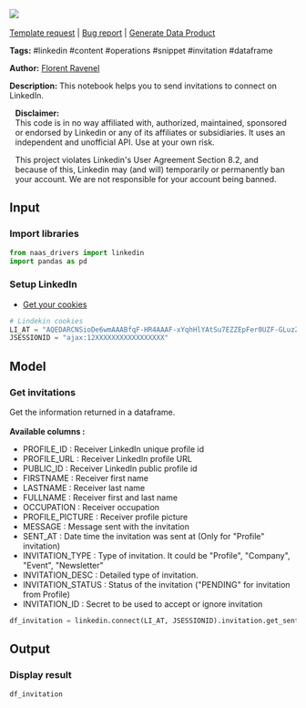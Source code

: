 <a href="https://app.naas.ai/user-redirect/naas/downloader?url=https://raw.githubusercontent.com/jupyter-naas/awesome-notebooks/master/LinkedIn/LinkedIn_Get_invitations_sent.ipynb" target="_parent"><img src="https://naasai-public.s3.eu-west-3.amazonaws.com/open_in_naas.svg"/></a><br><br><a href="https://github.com/jupyter-naas/awesome-notebooks/issues/new?assignees=&labels=&template=template-request.md&title=Tool+-+Action+of+the+notebook+">Template request</a> | <a href="https://github.com/jupyter-naas/awesome-notebooks/issues/new?assignees=&labels=bug&template=bug_report.md&title=LinkedIn+-+Get+invitations+sent:+Error+short+description">Bug report</a> | <a href="https://app.naas.ai/user-redirect/naas/downloader?url=https://raw.githubusercontent.com/jupyter-naas/awesome-notebooks/master/Naas/Naas_Start_data_product.ipynb" target="_parent">Generate Data Product</a>

**Tags:** #linkedin #content #operations #snippet #invitation #dataframe

**Author:** [Florent Ravenel](https://www.linkedin.com/in/ACoAABCNSioBW3YZHc2lBHVG0E_TXYWitQkmwog/)

**Description:** This notebook helps you to send invitations to connect on LinkedIn.


<div class="alert alert-info" role="info" style="margin: 10px">
<b>Disclaimer:</b><br>
This code is in no way affiliated with, authorized, maintained, sponsored or endorsed by Linkedin or any of its affiliates or subsidiaries. It uses an independent and unofficial API. Use at your own risk.

This project violates Linkedin's User Agreement Section 8.2, and because of this, Linkedin may (and will) temporarily or permanently ban your account. We are not responsible for your account being banned.
<br>
</div>

## Input

### Import libraries



```python
from naas_drivers import linkedin
import pandas as pd
```

### Setup LinkedIn

- [Get your cookies](/d20a8e7e508e42af8a5b52e33f3dba75)


```python
# Lindekin cookies
LI_AT = "AQEDARCNSioDe6wmAAABfqF-HR4AAAF-xYqhHlYAtSu7EZZEpFer0UZF-GLuz2DNSz4asOOyCRxPGFjenv37irMObYYgxxxxxxx"
JSESSIONID = "ajax:12XXXXXXXXXXXXXXXXX"
```

## Model

### Get invitations
Get the information returned in a dataframe.<br><br>
**Available columns :**
- PROFILE_ID : Receiver LinkedIn unique profile id
- PROFILE_URL : Receiver LinkedIn profile URL
- PUBLIC_ID : Receiver LinkedIn public profile id
- FIRSTNAME : Receiver first name
- LASTNAME : Receiver last name
- FULLNAME : Receiver first and last name
- OCCUPATION : Receiver occupation
- PROFILE_PICTURE : Receiver profile picture
- MESSAGE : Message sent with the invitation
- SENT_AT : Date time the invitation was sent at (Only for "Profile" invitation)
- INVITATION_TYPE : Type of invitation. It could be "Profile", "Company", "Event", "Newsletter"
- INVITATION_DESC : Detailed type of invitation.
- INVITATION_STATUS : Status of the invitation ("PENDING" for invitation from Profile)
- INVITATION_ID : Secret to be used to accept or ignore invitation


```python
df_invitation = linkedin.connect(LI_AT, JSESSIONID).invitation.get_sent()
```

## Output


### Display result


```python
df_invitation
```
